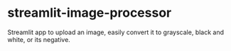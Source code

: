 # streamlit-image-processor

Streamlit app to upload an image, easily convert it to grayscale, black and white, or its negative.
